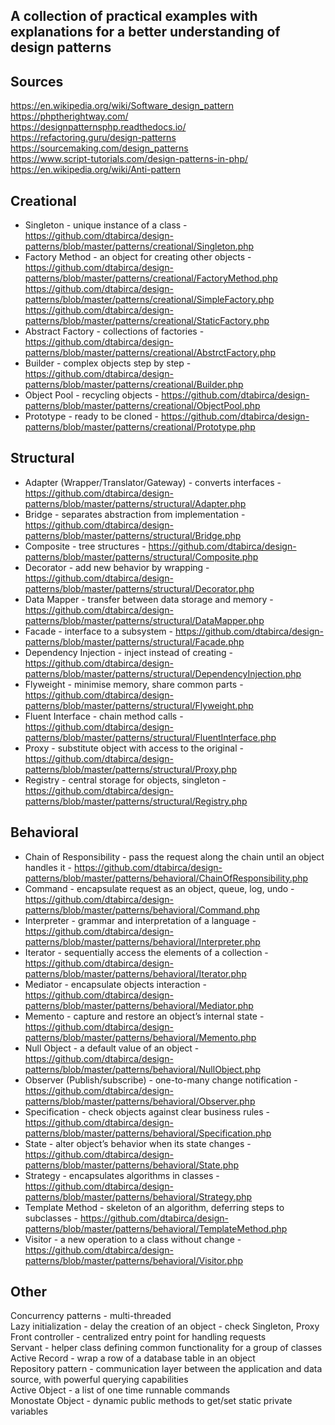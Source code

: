## A collection of practical examples with explanations for a better understanding of design patterns

## Sources

https://en.wikipedia.org/wiki/Software_design_pattern  
https://phptherightway.com/  
https://designpatternsphp.readthedocs.io/  
https://refactoring.guru/design-patterns  
https://sourcemaking.com/design_patterns  
https://www.script-tutorials.com/design-patterns-in-php/  
https://en.wikipedia.org/wiki/Anti-pattern  

## Creational

- Singleton - unique instance of a class - https://github.com/dtabirca/design-patterns/blob/master/patterns/creational/Singleton.php
- Factory Method - an object for creating other objects - https://github.com/dtabirca/design-patterns/blob/master/patterns/creational/FactoryMethod.php https://github.com/dtabirca/design-patterns/blob/master/patterns/creational/SimpleFactory.php https://github.com/dtabirca/design-patterns/blob/master/patterns/creational/StaticFactory.php
- Abstract Factory - collections of factories - https://github.com/dtabirca/design-patterns/blob/master/patterns/creational/AbstrctFactory.php
- Builder - complex objects step by step - https://github.com/dtabirca/design-patterns/blob/master/patterns/creational/Builder.php
- Object Pool - recycling objects - https://github.com/dtabirca/design-patterns/blob/master/patterns/creational/ObjectPool.php
- Prototype - ready to be cloned - https://github.com/dtabirca/design-patterns/blob/master/patterns/creational/Prototype.php

## Structural

- Adapter (Wrapper/Translator/Gateway) - converts interfaces - https://github.com/dtabirca/design-patterns/blob/master/patterns/structural/Adapter.php
- Bridge	- separates abstraction from implementation - https://github.com/dtabirca/design-patterns/blob/master/patterns/structural/Bridge.php
- Composite - tree structures - https://github.com/dtabirca/design-patterns/blob/master/patterns/structural/Composite.php
- Decorator -	add new behavior by wrapping - https://github.com/dtabirca/design-patterns/blob/master/patterns/structural/Decorator.php
- Data Mapper - transfer between data storage and memory - https://github.com/dtabirca/design-patterns/blob/master/patterns/structural/DataMapper.php
- Facade	- interface to a subsystem - https://github.com/dtabirca/design-patterns/blob/master/patterns/structural/Facade.php
- Dependency Injection - inject instead of creating - https://github.com/dtabirca/design-patterns/blob/master/patterns/structural/DependencyInjection.php
- Flyweight -	minimise memory, share common parts - https://github.com/dtabirca/design-patterns/blob/master/patterns/structural/Flyweight.php
- Fluent Interface - chain method calls - https://github.com/dtabirca/design-patterns/blob/master/patterns/structural/FluentInterface.php
- Proxy - substitute object with access to the original - https://github.com/dtabirca/design-patterns/blob/master/patterns/structural/Proxy.php
- Registry - central storage for objects, singleton - https://github.com/dtabirca/design-patterns/blob/master/patterns/structural/Registry.php

## Behavioral

- Chain of Responsibility - pass the request along the chain until an object handles it - https://github.com/dtabirca/design-patterns/blob/master/patterns/behavioral/ChainOfResponsibility.php
- Command - encapsulate request as an object, queue, log, undo - https://github.com/dtabirca/design-patterns/blob/master/patterns/behavioral/Command.php
- Interpreter	- grammar and interpretation of a language - https://github.com/dtabirca/design-patterns/blob/master/patterns/behavioral/Interpreter.php
- Iterator - sequentially access the elements of a collection - https://github.com/dtabirca/design-patterns/blob/master/patterns/behavioral/Iterator.php
- Mediator - encapsulate objects interaction - https://github.com/dtabirca/design-patterns/blob/master/patterns/behavioral/Mediator.php
- Memento	- capture and restore an object’s internal state - https://github.com/dtabirca/design-patterns/blob/master/patterns/behavioral/Memento.php
- Null Object	- a default value of an object - https://github.com/dtabirca/design-patterns/blob/master/patterns/behavioral/NullObject.php
- Observer (Publish/subscribe) - one-to-many change notification - https://github.com/dtabirca/design-patterns/blob/master/patterns/behavioral/Observer.php
- Specification - check objects against clear business rules - https://github.com/dtabirca/design-patterns/blob/master/patterns/behavioral/Specification.php
- State - alter object’s behavior when its state changes - https://github.com/dtabirca/design-patterns/blob/master/patterns/behavioral/State.php
- Strategy - encapsulates algorithms in classes - https://github.com/dtabirca/design-patterns/blob/master/patterns/behavioral/Strategy.php
- Template Method - skeleton of an algorithm, deferring steps to subclasses - https://github.com/dtabirca/design-patterns/blob/master/patterns/behavioral/TemplateMethod.php
- Visitor	- a new operation to a class without change - https://github.com/dtabirca/design-patterns/blob/master/patterns/behavioral/Visitor.php

## Other

Concurrency patterns - multi-threaded  
Lazy initialization - delay the creation of an object - check Singleton, Proxy  
Front controller - centralized entry point for handling requests  
Servant - helper class defining common functionality for a group of classes  
Active Record - wrap a row of a database table in an object  
Repository pattern - communication layer between the application and data source, with powerful querying capabilities  
Active Object - a list of one time runnable commands  
Monostate Object - dynamic public methods to get/set static private variables  

